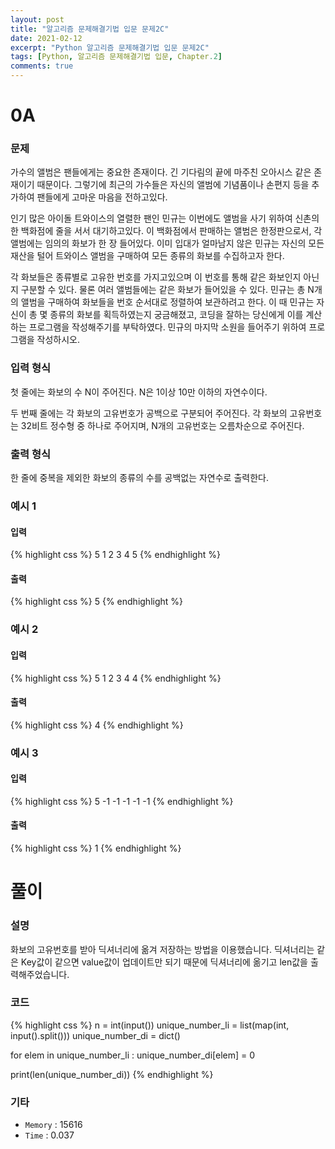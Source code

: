 ```yaml
---
layout: post
title: "알고리즘 문제해결기법 입문 문제2C"
date: 2021-02-12
excerpt: "Python 알고리즘 문제해결기법 입문 문제2C"
tags: [Python, 알고리즘 문제해결기법 입문, Chapter.2]
comments: true
---
```

# 0A

### 문제
가수의 앨범은 팬들에게는 중요한 존재이다. 긴 기다림의 끝에 마주친 오아시스 같은 존재이기 때문이다. 그렇기에 최근의 가수들은 자신의 앨범에 기념품이나 손편지 등을 추가하여 팬들에게 고마운 마음을 전하고있다. 

인기 많은 아이돌 트와이스의 열렬한 팬인 민규는 이번에도 앨범을 사기 위하여 신촌의 한 백화점에 줄을 서서 대기하고있다. 이 백화점에서 판매하는 앨범은 한정판으로서, 각 앨범에는 임의의 화보가 한 장 들어있다. 이미 입대가 얼마남지 않은 민규는 자신의 모든 재산을 털어 트와이스 앨범을 구매하여 모든 종류의 화보를 수집하고자 한다.

각 화보들은 종류별로 고유한 번호를 가지고있으며 이 번호를 통해 같은 화보인지 아닌지 구분할 수 있다. 물론 여러 앨범들에는 같은 화보가 들어있을 수 있다. 민규는 총 N개의 앨범을 구매하여 화보들을 번호 순서대로 정렬하여 보관하려고 한다. 이 때 민규는 자신이 총 몇 종류의 화보를 획득하였는지 궁금해졌고, 코딩을 잘하는 당신에게 이를 계산하는 프로그램을 작성해주기를 부탁하였다. 민규의 마지막 소원을 들어주기 위하여 프로그램을 작성하시오.

### 입력 형식
첫 줄에는 화보의 수 N이 주어진다. N은 1이상 10만 이하의 자연수이다.

두 번째 줄에는 각 화보의 고유번호가 공백으로 구분되어 주어진다. 각 화보의 고유번호는 32비트 정수형 중 하나로 주어지며, N개의 고유번호는 오름차순으로 주어진다.

### 출력 형식
한 줄에 중복을 제외한 화보의 종류의 수를 공백없는 자연수로 출력한다. 

### 예시 1
#### 입력
{% highlight css %}
5
1 2 3 4 5
{% endhighlight %}
#### 출력
{% highlight css %}
5
{% endhighlight %}

### 예시 2
#### 입력
{% highlight css %}
5
1 2 3 4 4
{% endhighlight %}
#### 출력
{% highlight css %}
4
{% endhighlight %}

### 예시 3
#### 입력
{% highlight css %}
5
-1 -1 -1 -1 -1
{% endhighlight %}
#### 출력
{% highlight css %}
1
{% endhighlight %}

# 풀이

### 설명
화보의 고유번호를 받아 딕셔너리에 옮겨 저장하는 방법을 이용했습니다. 딕셔너리는 같은 Key값이 같으면 value값이 업데이트만 되기 때문에 딕셔너리에 옮기고 len값을 출력해주었습니다.

### 코드
{% highlight css %}
n = int(input())
unique_number_li = list(map(int, input().split()))
unique_number_di = dict()

for elem in unique_number_li :
	unique_number_di[elem] = 0

print(len(unique_number_di))
{% endhighlight %}

### 기타
- `Memory` : 15616
- `Time` : 0.037